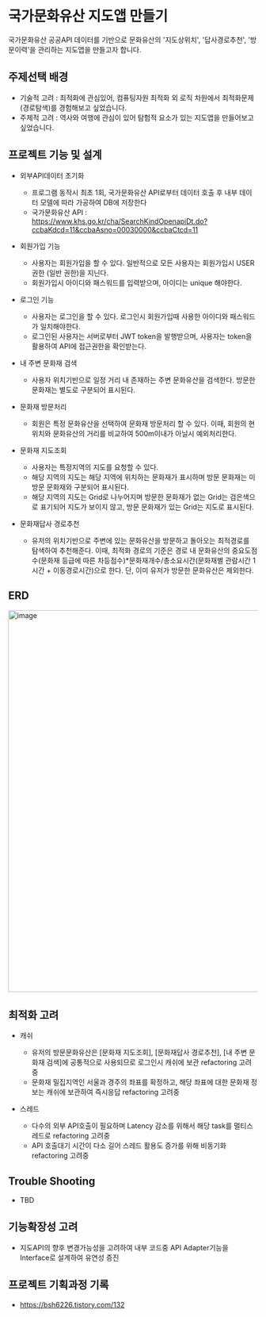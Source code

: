 # 국가문화유산 지도앱 만들기
국가문화유산 공공API 데이터를 기반으로 문화유산의 '지도상위치', '답사경로추천', '방문이력'을 관리하는 지도앱을 만들고자 합니다.


## 주제선택 배경
- 기술적 고려 : 최적화에 관심있어, 컴퓨팅자원 최적화 외 로직 차원에서 최적화문제(경로탐색)를 경험해보고 싶었습니다. 
- 주제적 고려 : 역사와 여행에 관심이 있어 탐험적 요소가 있는 지도앱을 만들어보고 싶었습니다.


## 프로젝트 기능 및 설계
- 외부API데이터 초기화
  - 프로그램 동작시 최초 1회, 국가문화유산 API로부터 데이터 호출 후 내부 데이터 모델에 따라 가공하여 DB에 저장한다
  - 국가문화유산 API : <https://www.khs.go.kr/cha/SearchKindOpenapiDt.do?ccbaKdcd=11&ccbaAsno=00030000&ccbaCtcd=11>

- 회원가입 기능
  - 사용자는 회원가입을 할 수 있다. 일반적으로 모든 사용자는 회원가입시 USER 권한 (일반 권한)을 지닌다.
  - 회원가입시 아이디와 패스워드를 입력받으며, 아이디는 unique 해야한다.

- 로그인 기능
  - 사용자는 로그인을 할 수 있다. 로그인시 회원가입때 사용한 아이디와 패스워드가 일치해야한다.
  - 로그인된 사용자는 서버로부터 JWT token을 발행받으며, 사용자는 token을 활용하여 API에 접근권한을 확인받는다.

- 내 주변 문화재 검색
  - 사용자 위치기반으로 일정 거리 내 존재하는 주변 문화유산을 검색한다. 방문한 문화재는 별도로 구분되어 표시된다.


- 문화재 방문처리
  - 회원은 특정 문화유산을 선택하여 문화재 방문처리 할 수 있다. 이때, 회원의 현위치와 문화유산의 거리를 비교하여 500m이내가 아닐시 예외처리한다.

- 문화재 지도조회
  - 사용자는 특정지역의 지도를 요청할 수 있다.
  - 해당 지역의 지도는 해당 지역에 위치하는 문화재가 표시하며 방문 문화재는 미방문 문화재와 구분되어 표시된다.
  - 해당 지역의 지도는 Grid로 나누어지며 방문한 문화재가 없는 Grid는 검은색으로 표기되어 지도가 보이지 않고, 방문 문화재가 있는 Grid는 지도로 표시된다.
 
- 문화재답사 경로추천
  - 유저의 위치기반으로 주변에 있는 문화유산을 방문하고 돌아오는 최적경로를 탐색하여 추천해준다. 이때, 최적화 경로의 기준은 경로 내 문화유산의 중요도점수(문화재 등급에 따른 차등점수)*문화재개수/총소요시간(문화재별 관람시간 1시간 + 이동경로시간)으로 한다. 단, 이미 유저가 방문한 문화유산은 제외한다.

  

## ERD

<img width="770" alt="image" src="https://github.com/user-attachments/assets/d3faca98-25b8-4afb-8d3e-24f0a0d61bfb">




## 최적화 고려
- 캐쉬
  - 유저의 방문문화유산은 [문화재 지도조회], [문화재답사 경로추천], [내 주변 문화재 검색]에 공통적으로 사용되므로 로그인시 캐쉬에 보관 refactoring 고려중
  - 문화재 밀집지역인 서울과 경주의 좌표를 확정하고, 해당 좌표에 대한 문화재 정보는  캐쉬에 보관하여 즉시응답 refactoring 고려중


- 스레드
  - 다수의 외부 API호출이 필요하며 Latency 감소를 위해서 해당 task를 멀티스레드로 refactoring 고려중
  - API 호출대기 시간이 다소 길어 스레드 활용도 증가를 위해 비동기화 refactoring 고려중


## Trouble Shooting
- TBD


## 기능확장성 고려
- 지도API의 향후 변경가능성을 고려하여 내부 코드중 API Adapter기능을 Interface로 설계하여 유연성 증진

## 프로젝트 기획과정 기록
- <https://bsh6226.tistory.com/132>


